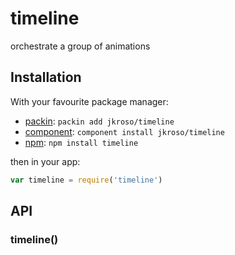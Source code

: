 
# timeline

  orchestrate a group of animations

## Installation

With your favourite package manager:

- [packin](//github.com/jkroso/packin): `packin add jkroso/timeline`
- [component](//github.com/component/component#installing-packages): `component install jkroso/timeline`
- [npm](//npmjs.org/doc/cli/npm-install.html): `npm install timeline`

then in your app:

```js
var timeline = require('timeline')
```

## API

### timeline()

